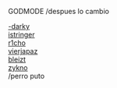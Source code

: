 GODMODE /despues lo cambio 

<a href="player/-darky/-darky.md">-darky</a><br>
<a href="player/istringer/istringer.md">istringer</a><br>
<a href="player/r1cho/richo.md">r1cho<a/><br>
<a href="player/vierjapaz/vierjapaz.md">vierjapaz<a/><br>
<a href="player/blzt/blzt.md">bleizt<a/><br>
<a href="player/zykno/zykno.md">zykno<a/><br>/perro puto
